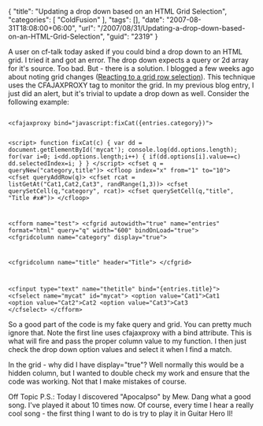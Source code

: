 {
	"title": "Updating a drop down based on an HTML Grid Selection",
	"categories": [
		"ColdFusion"
	],
	"tags": [],
	"date": "2007-08-31T18:08:00+06:00",
	"url": "/2007/08/31/Updating-a-drop-down-based-on-an-HTML-Grid-Selection",
	"guid": "2319"
}

A user on cf-talk today asked if you could bind a drop down to an HTML grid. I tried it and got an error. The drop down expects a query or 2d array for it's source. Too bad. But - there is a solution. I blogged a few weeks ago about noting grid changes (<a href="http://www.raymondcamden.com/index.cfm/2007/8/9/Reacting-to-grid-row-selection">Reacting to a grid row selection</a>). This technique uses the CFAJAXPROXY tag to monitor the grid. In my previous blog entry, I just did an alert, but it's trivial to update a drop down as well. Consider the following example:

<more>

<code>
&lt;cfajaxproxy bind="javascript:fixCat({entries.category})"&gt;

&lt;script&gt;
function fixCat(c) {
	var dd = document.getElementById('mycat');
	console.log(dd.options.length);
	for(var i=0; i&lt;dd.options.length;i++) {
		if(dd.options[i].value==c) dd.selectedIndex=i;
	}
}
&lt;/script&gt;
&lt;cfset q = queryNew("category,title")&gt;
&lt;cfloop index="x" from="1" to="10"&gt;
	&lt;cfset queryAddRow(q)&gt;
	&lt;cfset rcat = listGetAt("Cat1,Cat2,Cat3", randRange(1,3))&gt;
	&lt;cfset querySetCell(q,"category", rcat)&gt;
	&lt;cfset querySetCell(q,"title", "Title #x#")&gt;
&lt;/cfloop&gt;

&lt;cfform name="test"&gt;
&lt;cfgrid autowidth="true" name="entries" format="html" query="q" width="600" bindOnLoad="true"&gt;
   &lt;cfgridcolumn name="category" display="true"&gt;

   &lt;cfgridcolumn name="title" header="Title"&gt;
&lt;/cfgrid&gt;

&lt;cfinput type="text" name="thetitle" bind="{entries.title}"&gt;
&lt;cfselect name="mycat" id="mycat"&gt;
&lt;option value="Cat1"&gt;Cat1
&lt;option value="Cat2"&gt;Cat2
&lt;option value="Cat3"&gt;Cat3
&lt;/cfselect&gt;
&lt;/cfform&gt;
</code>

So a good part of the code is my fake query and grid. You can pretty much ignore that. Note the first line uses cfajaxproxy with a bind attribute. This is what will fire and pass the proper column value to my function. I then just check the drop down option values and select it when I find a match. 

In the grid - why did I have display="true"? Well normally this would be a hidden column, but I wanted to double check my work and ensure that the code was working. Not that I make mistakes of course.

Off Topic P.S.: Today I discovered "Apocalpso" by Mew. Dang what a good song. I've played it about 10 times now. Of course, every time I hear a really cool song - the first thing I want to do is try to play it in Guitar Hero II!